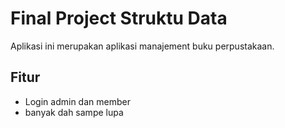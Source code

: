 # Final Project Struktu Data 

Aplikasi ini merupakan aplikasi manajement buku perpustakaan.

## Fitur

- Login admin dan member
- banyak dah sampe lupa

